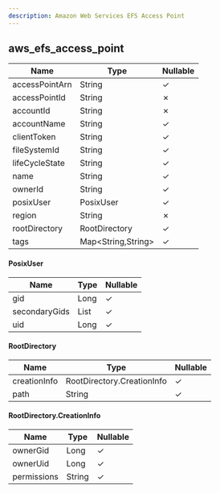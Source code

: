 ```yaml
---
description: Amazon Web Services EFS Access Point
---
```

aws_efs_access_point
--------------------

| **Name**       | **Type**           | **Nullable** |
| -------------- | ------------------ | ------------ |
| accessPointArn | String             | &check;      |
| accessPointId  | String             | &cross;      |
| accountId      | String             | &cross;      |
| accountName    | String             | &check;      |
| clientToken    | String             | &check;      |
| fileSystemId   | String             | &check;      |
| lifeCycleState | String             | &check;      |
| name           | String             | &check;      |
| ownerId        | String             | &check;      |
| posixUser      | PosixUser          | &check;      |
| region         | String             | &cross;      |
| rootDirectory  | RootDirectory      | &check;      |
| tags           | Map<String,String> | &check;      |

#### PosixUser
| **Name**      | **Type**   | **Nullable** |
| ------------- | ---------- | ------------ |
| gid           | Long       | &check;      |
| secondaryGids | List<Long> | &check;      |
| uid           | Long       | &check;      |

#### RootDirectory
| **Name**     | **Type**                   | **Nullable** |
| ------------ | -------------------------- | ------------ |
| creationInfo | RootDirectory.CreationInfo | &check;      |
| path         | String                     | &check;      |

#### RootDirectory.CreationInfo
| **Name**    | **Type** | **Nullable** |
| ----------- | -------- | ------------ |
| ownerGid    | Long     | &check;      |
| ownerUid    | Long     | &check;      |
| permissions | String   | &check;      |
